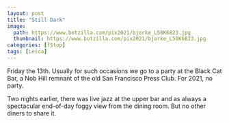 ```yaml
---
layout: post
title: "Still Dark"
image:
  path: https://www.botzilla.com/pix2021/bjorke_L50K6823.jpg
  thumbnail: https://www.botzilla.com/pix2021/bjorke_L50K6823.jpg
categories: [fStop]
tags: [Leica]
---
```


Friday the 13th. Usually for such occasions we go to a party at the Black Cat Bar, a Nob Hill remnant of the old San Francisco Press Club. For 2021, no party.

Two nights earlier, there was live jazz at the upper bar and as always a spectacular end-of-day foggy view from the dining room. But no other diners to share it.

